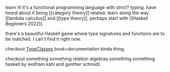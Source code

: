 learn it! it's a functional programming language with strict? typing. have heard about it being [[category theory]] related. learn along the way [[lambda calculus]] and [[type theory]]. perhaps start with [[Haskell Beginners 2022]].

there's a beautiful Haskell game where type signatures and functions are to be matched. I can't find it right now.

checkout [TypeClasses](https://typeclasses.com) book+documentation kinda thing.

checkout something something relation algebras something something haskell by wolfram kahl and gunther schmidt.